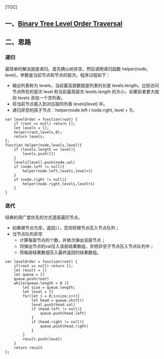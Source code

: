 [TOC]
## 一、[Binary Tree Level Order Traversal](https://leetcode-cn.com/problems/binary-tree-level-order-traversal/)
## 二、思路
### 递归
最简单的解法就是递归，首先确认树非空，然后调用递归函数 helper(node, level)，参数是当前节点和节点的层次。程序过程如下：
- 输出列表称为 levels，当前最高层数就是列表的长度 levels.length。比较访问节点所在的层次 level 和当前最高层次 levels.length 的大小，如果前者更大就向 levels 添加一个空列表。
- 将当前节点插入到对应层的列表 levels[level] 中。
- 递归非空的孩子节点：helper(node.left / node.right, level + 1)。
```
var levelOrder = function(root) {
    if (root == null) return [];
    let levels = [];
    helper(root,levels,0);
    return levels;
};
function helper(node,levels,level){
    if (levels.length == level){
        levels.push([])
    }
    levels[level].push(node.val)
    if (node.left != null){
        helper(node.left,levels,level+1)
    }
    if (node.right != null){
        helper(node.right,levels,level+1)
    }
}
```

### 迭代
经典的用广度优先的方式逐层遍历节点。
- 如果根节点为空，返回`[]`，否则将根节点压入节点队列；
- 当节点队列非空
    - 计算每层节点的个数，并依次弹出该层节点；
    - 将弹出节点的val压入该层结果数组，并把非空子节点压入节点队列中；
    - 将每层结果数组压入最终返回的结果数组。
```
var levelOrder = function(root) {
    if(root == null) return [];
    let result = []
    let queue = []
    queue.push(root)
    while(queue.length > 0 ){
        let size = queue.length;
        let level = []
        for(let i = 0;i<size;i++){
            let head = queue.shift()
            level.push(head.val)
            if (head.left != null){
                queue.push(head.left)
            }
            if (head.right != null){
                queue.push(head.right)
            }  
        }
        result.push(level)
    }
    return result
};
```